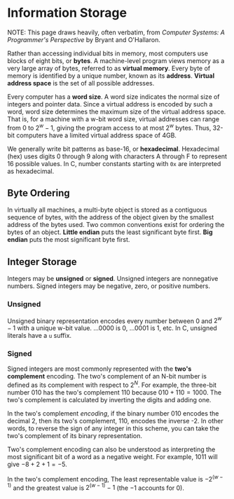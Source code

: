 # Information Storage

NOTE: This page draws heavily, often verbatim, from _Computer Systems: A
Programmer's Perspective_ by Bryant and O'Hallaron.

Rather than accessing individual bits in memory, most computers use blocks of
eight bits, or **bytes**. A machine-level program views memory as a very large
array of bytes, referred to as **virtual memory**. Every byte of memory is
identified by a unique number, known as its **address**. **Virtual address
space** is the set of all possible addresses.

Every computer has a **word size**. A word size indicates the normal size of
integers and pointer data. Since a virtual address is encoded by such a word,
word size determines the maximum size of the virtual address space. That is, for
a machine with a w-bit word size, virtual addresses can range from $0$ to
$2^w - 1$, giving the program access to at most $2^w$ bytes. Thus, 32-bit
computers have a limited virtual address space of 4GB.

We generally write bit patterns as base-16, or **hexadecimal**. Hexadecimal
(hex) uses digits 0 through 9 along with characters A through F to represent 16
possible values. In C, number constants starting with `0x` are interpreted as
hexadecimal.

## Byte Ordering

In virtually all machines, a multi-byte object is stored as a contiguous
sequence of bytes, with the address of the object given by the smallest address
of the bytes used. Two common conventions exist for ordering the bytes of an
object. **Little endian** puts the least significant byte first. **Big endian**
puts the most significant byte first.

## Integer Storage

Integers may be **unsigned** or **signed**. Unsigned integers are nonnegative
numbers. Signed integers may be negative, zero, or positive numbers.

### Unsigned

Unsigned binary representation encodes every number between $0$ and $2^w - 1$
with a unique w-bit value. …0000 is 0, …0001 is 1, etc. In C, unsigned literals
have a `u` suffix.

### Signed

Signed integers are most commonly represented with the **two's complement**
encoding. The two's complement of an N-bit number is defined as its complement
with respect to $2^N$. For example, the three-bit number 010 has the two's
complement 110 because $010 + 110 = 1000$. The two's complement is calculated by
inverting the digits and adding one.

In the two's complement _encoding_, if the binary number 010 encodes the decimal
2, then its two's complement, 110, encodes the inverse -2. In other words, to
reverse the sign of any integer in this scheme, you can take the two's
complement of its binary representation.

Two's complement encoding can also be understood as interpreting the most
significant bit of a word as a negative weight. For example, $1011$ will give
$-8 + 2 + 1 = -5$.

In the two's complement encoding, The least representable value is $-2^{(w-1)}$
and the greatest value is $2^{(w-1)} - 1$ (the $-1$ accounts for $0$).
